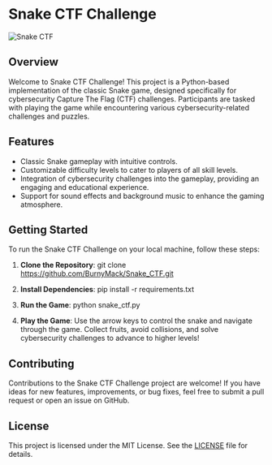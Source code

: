 # Snake CTF Challenge

![Snake CTF](https://github.com/BurnyMack/Snake_CTF/blob/main/assets/snake.png?raw=true)

## Overview

Welcome to Snake CTF Challenge! This project is a Python-based implementation of the classic Snake game, designed specifically for cybersecurity Capture The Flag (CTF) challenges. Participants are tasked with playing the game while encountering various cybersecurity-related challenges and puzzles.

## Features

- Classic Snake gameplay with intuitive controls.
- Customizable difficulty levels to cater to players of all skill levels.
- Integration of cybersecurity challenges into the gameplay, providing an engaging and educational experience.
- Support for sound effects and background music to enhance the gaming atmosphere.

## Getting Started

To run the Snake CTF Challenge on your local machine, follow these steps:

1. **Clone the Repository**:
   git clone https://github.com/BurnyMack/Snake_CTF.git
2. **Install Dependencies**:
   pip install -r requirements.txt   
3. **Run the Game**:
   python snake_ctf.py
   
4. **Play the Game**:
Use the arrow keys to control the snake and navigate through the game. Collect fruits, avoid collisions, and solve cybersecurity challenges to advance to higher levels!

## Contributing

Contributions to the Snake CTF Challenge project are welcome! If you have ideas for new features, improvements, or bug fixes, feel free to submit a pull request or open an issue on GitHub.

## License

This project is licensed under the MIT License. See the [LICENSE](LICENSE) file for details.




